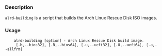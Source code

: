 ### Description

`alrd-buildimg` is a script that builds the Arch Linux Rescue Disk ISO images.

### Usage

        alrd-buildimg [option] - Arch Linux Rescue Disk build image.
         [-b,--bios32], [-B,--bios64], [-u,--uefi32], [-U,--uefi64], [-a,--allfrm]

